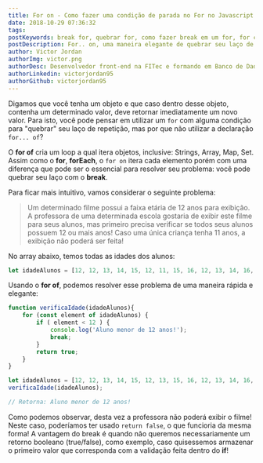 ```yaml
---
title: For on - Como fazer uma condição de parada no For no Javascript
date: 2018-10-29 07:36:32
tags:
postKeywords: break for, quebrar for, como fazer break em um for, for com condição de parada, break laço, condição for parada, condição de parada for
postDescription: For.. on, uma maneira elegante de quebrar seu laço de repetição no javascript!
author: Victor Jordan
authorImg: victor.png
authorDesc: Desenvolvedor front-end na FITec e formando em Banco de Dados pela Fatec, apaixonado por usabilidade, performance e UX!
authorLinkedin: victorjordan95
authorGithub: victorjordan95
---
```


Digamos que você tenha um objeto e que caso dentro desse objeto, contenha um determinado valor, deve retornar imediatamente um novo valor. Para isto, você pode pensar em utilizar um `for` com alguma condição para "quebrar" seu laço de repetição, mas por que não utilizar a declaração `for... of`?

O **for of** cria um loop a qual itera objetos, inclusive: Strings, Array, Map, Set. Assim como o **for**, **forEach**, o `for on` itera cada elemento porém com uma diferença que pode ser o essencial para resolver seu problema: você pode quebrar seu laço com o **break**.

<!-- more --> 

Para ficar mais intuitivo, vamos considerar o seguinte problema: 

> Um determinado filme possui a faixa etária de 12 anos para exibição. A professora de uma determinada escola gostaria de exibir este filme para seus alunos, mas primeiro precisa verificar se todos seus alunos possuem 12 ou mais anos! Caso uma única criança tenha 11 anos, a exibição não poderá ser feita!

No array abaixo, temos todas as idades dos alunos:

```javascript
let idadeAlunos = [12, 12, 13, 14, 15, 12, 11, 15, 16, 12, 13, 14, 16, 15, 11];
```

Usando o **for of**, podemos resolver esse problema de uma maneira rápida e elegante:

```javascript
function verificaIdade(idadeAlunos){
    for (const element of idadeAlunos) {
        if ( element < 12 ) {
            console.log('Aluno menor de 12 anos!');
            break;
        }
        return true;
    }
}

let idadeAlunos = [12, 12, 13, 14, 15, 12, 13, 15, 16, 12, 13, 14, 16, 15, 11];
verificaIdade(idadeAlunos);

// Retorna: Aluno menor de 12 anos!
```

Como podemos observar, desta vez a professora não poderá exibir o filme! 
Neste caso, poderíamos ter usado `return false`, o que funcioria da mesma forma! A vantagem do break é quando não queremos necessariamente um retorno booleano (true/false), como exemplo, caso quisessemos armazenar o primeiro valor que corresponda com a validação feita dentro do **if**!